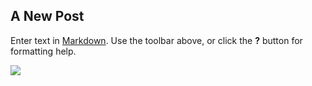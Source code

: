 ## A New Post

Enter text in [Markdown](http://daringfireball.net/projects/markdown/). Use the toolbar above, or click the **?** button for formatting help.

![](//thomann.jpg)
